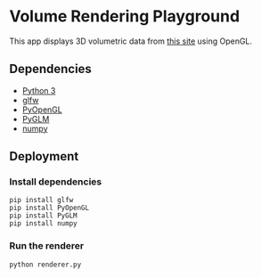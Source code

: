 # Volume Rendering Playground

This app displays 3D volumetric data from [this site](https://web.cs.ucdavis.edu/~okreylos/PhDStudies/Spring2000/ECS277/DataSets.html) using OpenGL.

## Dependencies
* [Python 3](https://www.python.org/)
* [glfw](https://pypi.org/project/glfw/)
* [PyOpenGL](https://pypi.org/project/PyOpenGL/)
* [PyGLM](https://pypi.org/project/PyGLM/)
* [numpy](https://pypi.org/project/numpy/)

## Deployment

### Install dependencies
```
pip install glfw
pip install PyOpenGL
pip install PyGLM
pip install numpy
```
### Run the renderer
```
python renderer.py
```